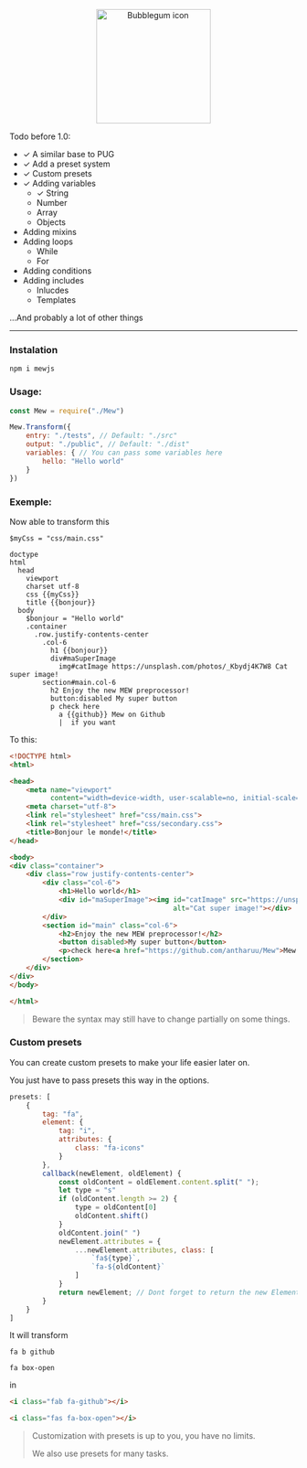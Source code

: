 <p align="center">
  <img width="200" src="https://i.postimg.cc/XJZbJQRp/Logo.png" alt="Bubblegum icon">
</p>

Todo before 1.0:

- ✓ A similar base to PUG
- ✓ Add a preset system
- ✓ Custom presets
- ✓ Adding variables
    - ✓ String
    - Number
    - Array
    - Objects
- Adding mixins
- Adding loops
    - While
    - For
- Adding conditions
- Adding includes
    - Inlucdes
    - Templates

...And probably a lot of other things

--- 

### Instalation

```
npm i mewjs
```

### Usage:

```js
const Mew = require("./Mew")

Mew.Transform({
    entry: "./tests", // Default: "./src"
    output: "./public", // Default: "./dist"
    variables: { // You can pass some variables here
        hello: "Hello world"
    }
})
```

### Exemple:

Now able to transform this

```pug
$myCss = "css/main.css"

doctype
html
  head
    viewport
    charset utf-8
    css {{myCss}}
    title {{bonjour}}
  body
    $bonjour = "Hello world"
    .container
      .row.justify-contents-center
        .col-6
          h1 {{bonjour}}
          div#maSuperImage
            img#catImage https://unsplash.com/photos/_Kbydj4K7W8 Cat super image!
        section#main.col-6
          h2 Enjoy the new MEW preprocessor!
          button:disabled My super button
          p check here
            a {{github}} Mew on Github
            |  if you want
```

To this:

```html
<!DOCTYPE html>
<html>

<head>
    <meta name="viewport"
          content="width=device-width, user-scalable=no, initial-scale=1.0, maximum-scale=1.0, minimum-scale=1.0">
    <meta charset="utf-8">
    <link rel="stylesheet" href="css/main.css">
    <link rel="stylesheet" href="css/secondary.css">
    <title>Bonjour le monde!</title>
</head>

<body>
<div class="container">
    <div class="row justify-contents-center">
        <div class="col-6">
            <h1>Hello world</h1>
            <div id="maSuperImage"><img id="catImage" src="https://unsplash.com/photos/_Kbydj4K7W8"
                                        alt="Cat super image!"></div>
        </div>
        <section id="main" class="col-6">
            <h2>Enjoy the new MEW preprocessor!</h2>
            <button disabled>My super button</button>
            <p>check here<a href="https://github.com/antharuu/Mew">Mew on Github</a> if you want</p>
        </section>
    </div>
</div>
</body>

</html>
```

> Beware the syntax may still have to change partially on some things.

### Custom presets

You can create custom presets to make your life easier later on.

You just have to pass presets this way in the options.

```js
presets: [
    {
        tag: "fa",
        element: {
            tag: "i",
            attributes: {
                class: "fa-icons"
            }
        },
        callback(newElement, oldElement) {
            const oldContent = oldElement.content.split(" ");
            let type = "s"
            if (oldContent.length >= 2) {
                type = oldContent[0]
                oldContent.shift()
            }
            oldContent.join(" ")
            newElement.attributes = {
                ...newElement.attributes, class: [
                    `fa${type}`,
                    `fa-${oldContent}`
                ]
            }
            return newElement; // Dont forget to return the new Element.
        }
    }
]
```

It will transform

```pug
fa b github

fa box-open
```

in

```html
<i class="fab fa-github"></i>

<i class="fas fa-box-open"></i>
```

> Customization with presets is up to you, you have no limits.
>
> We also use presets for many tasks.